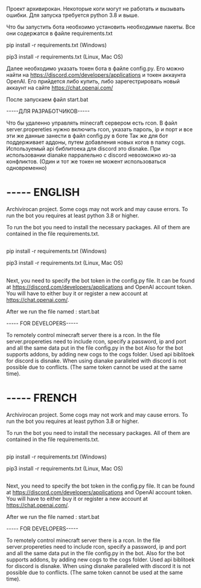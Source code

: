 Проект архивирокан. Некоторые коги могут не работать и вызывать ошибки. Для запуска требуется python 3.8 и выше. 


Что бы запустить бота необхоимо установить необходимые пакеты. Все они содержатся в файле requirements.txt



pip install -r requirements.txt (Windows)

pip3 install -r requirements.txt (Linux, Mac OS)



Далее необходимо указать токен бота в файле config.py. Его можно найти на https://discord.com/developers/applications
и токен аккаунта OpenAI. Его прийдется либо купить, либо зарегестрировать новый аккаунт на сайте https://chat.openai.com/


После запускаем файл start.bat



-----ДЛЯ РАЗРАБОТЧИКОВ-----

Что бы удаленно управлять minecraft сервером есть rcon. В файл server.propereties нужно включить rcon, указать пароль, ip и порт и все эти же данные занести в файл config.py в боте
Так же для бот поддерживает аддоны, путем добавления новых когов в папку cogs. Используемый api библитоека для discord это disnake. 
При использовании dianake парралельно с discord невозможно из-за конфликтов. (Один и тот же токен не можент использоваться одновременно)



# ----- ENGLISH


Archivirocan project. Some cogs may not work and may cause errors. To run the bot you requires at least python 3.8 or higher. 


To run the bot you need to install the necessary packages. All of them are contained in the file requirements.txt.


##
pip install -r requirements.txt (Windows)

pip3 install -r requirements.txt (Linux, Mac OS)
##


Next, you need to specify the bot token in the config.py file. It can be found at https://discord.com/developers/applications
and OpenAI account token. You will have to either buy it or register a new account at https://chat.openai.com/.


After we run the file named : start.bat



----- FOR DEVELOPERS-----

To remotely control minecraft server there is a rcon. In the file server.propereties need to include rcon, specify a password, ip and port and all the same data put in the file config.py in the bot
Also for the bot supports addons, by adding new cogs to the cogs folder. Used api biblitoek for discord is disnake. 
When using dianake paralleled with discord is not possible due to conflicts. (The same token cannot be used at the same time).


# ----- FRENCH


Archivirocan project. Some cogs may not work and may cause errors. To run the bot you requires at least python 3.8 or higher. 


To run the bot you need to install the necessary packages. All of them are contained in the file requirements.txt.


##
pip install -r requirements.txt (Windows)

pip3 install -r requirements.txt (Linux, Mac OS)
##


Next, you need to specify the bot token in the config.py file. It can be found at https://discord.com/developers/applications
and OpenAI account token. You will have to either buy it or register a new account at https://chat.openai.com/.


After we run the file named : start.bat



----- FOR DEVELOPERS-----

To remotely control minecraft server there is a rcon. In the file server.propereties need to include rcon, specify a password, ip and port and all the same data put in the file config.py in the bot.
Also for the bot supports addons, by adding new cogs to the cogs folder. Used api biblitoek for discord is disnake. 
When using disnake paralleled with discord it is not possible due to conflicts. (The same token cannot be used at the same time).

